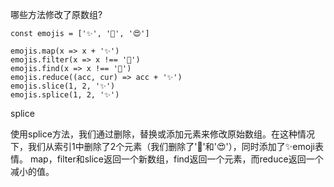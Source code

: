 哪些方法修改了原数组?
```
const emojis = ['✨', '🥑', '😍']

emojis.map(x => x + '✨')
emojis.filter(x => x !== '🥑')
emojis.find(x => x !== '🥑')
emojis.reduce((acc, cur) => acc + '✨')
emojis.slice(1, 2, '✨') 
emojis.splice(1, 2, '✨')
```
splice

使用splice方法，我们通过删除，替换或添加元素来修改原始数组。在这种情况下，我们从索引1中删除了2个元素（我们删除了'🥑'和'😍'），同时添加了✨emoji表情。
map，filter和slice返回一个新数组，find返回一个元素，而reduce返回一个减小的值。